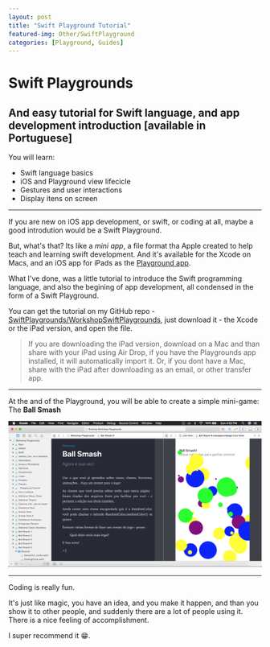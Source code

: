 ```yaml
---
layout: post
title: "Swift Playground Tutorial"
featured-img: Other/SwiftPlayground
categories: [Playground, Guides]
---
```


# Swift Playgrounds
## And easy tutorial for Swift language, and app development introduction [available in Portuguese]

You will learn:
- Swift language basics
- iOS and Playground view lifecicle 
- Gestures and user interactions
- Display itens on screen

---

If you are new on iOS app development, or swift, or coding at all, maybe a good introdution would be a Swift Playground.

But, what's that? Its like a *mini app*, a file format tha Apple created to help teach and learning swift development. And it's available for the Xcode on Macs, and an iOS app for iPads as the [Playground app](https://itunes.apple.com/us/app/swift-playgrounds/id908519492?mt=8).

What I've done, was a little tutorial to introduce the Swift programming language, and also the begining of app development, all condensed in the form of a Swift Playground.

You can get the tutorial on my GitHub repo - [SwiftPlaygrounds/WorkshopSwiftPlaygrounds](https://github.com/giovaninppc/SwiftPlaygrounds/tree/master/Workshop%20SwiftPlaygrounds%202018), 
just download it - the Xcode or the iPad version, and open the file.

> If you are downloading the iPad version, download on a Mac and than share with your iPad using Air Drop, if you have the Playgrounds app installed, it will automatically import it. Or, if you dont have a Mac, share with the iPad after downloading as an email, or other transfer app.

---

At the and of the Playground, you will be able to create a simple mini-game: The **Ball Smash**

![Playground image example](../assets/img/posts/Other/swiftPlaygroundsTutorialXcode.png)

---

Coding is really fun.

It's just like magic, you have an idea, and you make it happen, and than you show it to other people, and suddenly there are a lot of people using it.
There is a nice feeling of accomplishment.

I super recommend it 😁.
